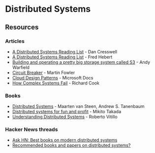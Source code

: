 # Distributed Systems

## Resources

### Articles

* [A Distributed Systems Reading List](https://dancres.github.io/Pages/) - Dan Cresswell
* [A Distributed Systems Reading List](https://ferd.ca/a-distributed-systems-reading-list.html) - Fred Hebert
* [Building and operating a pretty big storage system called S3](https://www.allthingsdistributed.com/2023/07/building-and-operating-a-pretty-big-storage-system.html) - Andy Warfield
* [Circuit Breaker](https://martinfowler.com/bliki/CircuitBreaker.html) - Martin Fowler
* [Cloud Design Patterns](https://docs.microsoft.com/en-us/azure/architecture/patterns/) - Microsoft Docs
* [How Complex Systems Fail](https://how.complexsystems.fail/) - Richard Cook

### Books

* [Distributed Systems](https://www.amazon.co.uk/dp/1543057381) - Maarten van Steen, Andrew S. Tanenbaum
* [Distributed systems for fun and profit](http://book.mixu.net/distsys/index.html) - Mikito Takada
* [Understanding Distributed Systems](https://www.amazon.co.uk/dp/1838430210) - Roberto Vitillo

### Hacker News threads

* [Ask HN: Best books on modern distributed systems](https://news.ycombinator.com/item?id=28391738)
* [Recommended books and papers on distributed systems?](https://news.ycombinator.com/item?id=25987664)


